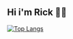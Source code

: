 ## Hi i'm Rick 🦀🦕


[![Top Langs](https://github-readme-stats.vercel.app/api/top-langs/?username=rickyraz&hide=html,scss&layout=compact)](https://github.com/rickyraz/github-readme-stats)

<!---
rickyraz/rickyraz is a ✨ special ✨ repository because its `README.md` (this file) appears on your GitHub profile.
You can click the Preview link to take a look at your changes.
--->
